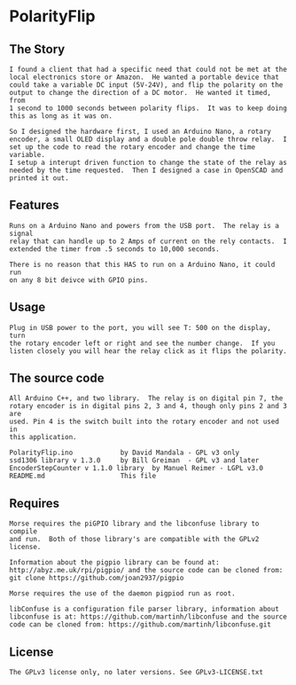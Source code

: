 PolarityFlip
=====

## The Story

    I found a client that had a specific need that could not be met at the
    local electronics store or Amazon.  He wanted a portable device that
    could take a variable DC input (5V-24V), and flip the polarity on the
    output to change the direction of a DC motor.  He wanted it timed, from
    1 second to 1000 seconds between polarity flips.  It was to keep doing
    this as long as it was on.

    So I designed the hardware first, I used an Arduino Nano, a rotary
    encoder, a small OLED display and a double pole double throw relay.  I
    set up the code to read the rotary encoder and change the time variable. 
    I setup a interupt driven function to change the state of the relay as
    needed by the time requested.  Then I designed a case in OpenSCAD and
    printed it out.

## Features

    Runs on a Arduino Nano and powers from the USB port.  The relay is a signal
    relay that can handle up to 2 Amps of current on the rely contacts.  I
    extended the timer from .5 seconds to 10,000 seconds.

    There is no reason that this HAS to run on a Arduino Nano, it could run
    on any 8 bit deivce with GPIO pins.

## Usage
    
    Plug in USB power to the port, you will see T: 500 on the display, turn
    the rotary encoder left or right and see the number change.  If you
    listen closely you will hear the relay click as it flips the polarity.

## The source code

    All Arduino C++, and two library.  The relay is on digital pin 7, the
    rotary encoder is in digital pins 2, 3 and 4, though only pins 2 and 3 are
    used. Pin 4 is the switch built into the rotary encoder and not used in
    this application.

    PolarityFlip.ino			by David Mandala - GPL v3 only
    ssd1306 library v 1.3.0		by Bill Greiman  - GPL v3 and later
    EncoderStepCounter v 1.1.0 library	by Manuel Reimer - LGPL v3.0
    README.md		    		This file
 
## Requires

    Morse requires the piGPIO library and the libconfuse library to compile
    and run.  Both of those library's are compatible with the GPLv2 license.

    Information about the pigpio library can be found at:
    http://abyz.me.uk/rpi/pigpio/ and the source code can be cloned from:
    git clone https://github.com/joan2937/pigpio
    
    Morse requires the use of the daemon pigpiod run as root.

    libConfuse is a configuration file parser library, information about
    libconfuse is at: https://github.com/martinh/libconfuse and the source
    code can be cloned from: https://github.com/martinh/libconfuse.git

## License

    The GPLv3 license only, no later versions. See GPLv3-LICENSE.txt
